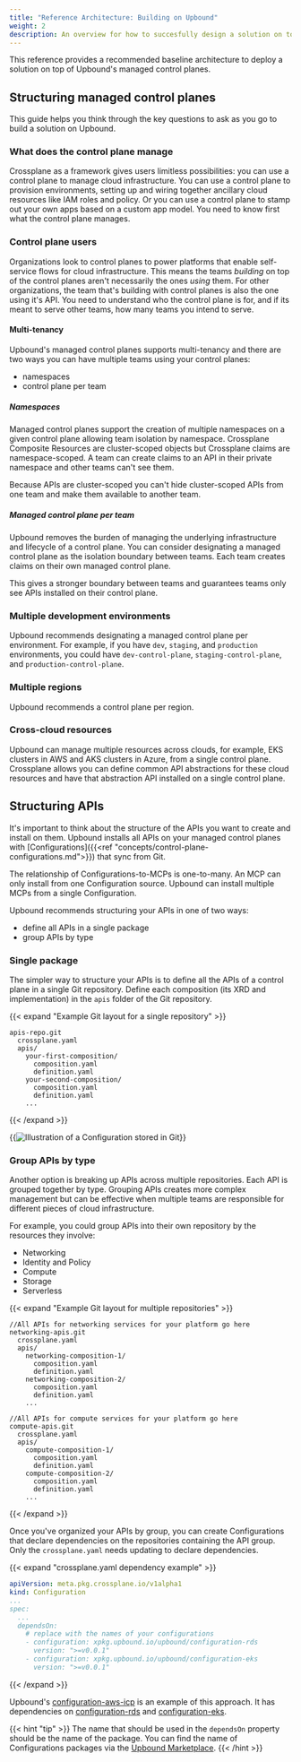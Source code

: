 ```yaml
---
title: "Reference Architecture: Building on Upbound" 
weight: 2
description: An overview for how to succesfully design a solution on top of Upbound
---
```


This reference provides a recommended baseline architecture to deploy a solution on top of Upbound's managed control planes.

## Structuring managed control planes

This guide helps you think through the key questions to ask as you go to build a solution on Upbound.

### What does the control plane manage

Crossplane as a framework gives users limitless possibilities: you can use a control plane to manage cloud infrastructure. You can use a control plane to provision environments, setting up and wiring together ancillary cloud resources like IAM roles and policy. Or you can use a control plane to stamp out your own apps based on a custom app model. You need to know first what the control plane manages.

### Control plane users

<!-- vale write-good.Weasel = NO -->
<!-- allow "how many teams" -->
Organizations look to control planes to power platforms that enable self-service flows for cloud infrastructure. This means the teams _building_ on top of the control planes aren't necessarily the ones _using_ them. For other organizations, the team that's building with control planes is also the one using it's API. You need to understand who the control plane is for, and if its meant to serve other teams, how many teams you intend to serve.
<!-- vale write-good.Weasel = YES -->

#### Multi-tenancy

Upbound's managed control planes supports multi-tenancy and there are two ways you can have multiple teams using your control planes:

* namespaces
* control plane per team

##### Namespaces

Managed control planes support the creation of multiple namespaces on a given control plane allowing team isolation by namespace. Crossplane Composite Resources are cluster-scoped objects but Crossplane claims are namespace-scoped. A team can create claims to an API in their private namespace and other teams can't see them.

Because APIs are cluster-scoped you can't hide cluster-scoped APIs from one team and make them available to another team.

##### Managed control plane per team

Upbound removes the burden of managing the underlying infrastructure and lifecycle of a control plane. You can consider designating a managed control plane as the isolation boundary between teams. Each team creates claims on their own managed control plane. 

This gives a stronger boundary between teams and guarantees teams only see APIs installed on their control plane. 

<!-- vale write-good.Weasel = NO -->
<!-- allow "many" -->
### Multiple development environments
<!-- vale write-good.Weasel = YES -->

Upbound recommends designating a managed control plane per environment. For example, if you have `dev`, `staging`, and `production` environments, you could have `dev-control-plane`, `staging-control-plane`, and `production-control-plane`.

### Multiple regions

Upbound recommends a control plane per region.

### Cross-cloud resources

Upbound can manage multiple resources across clouds, for example, EKS clusters in AWS and AKS clusters in Azure, from a single control plane. Crossplane allows you can define common API abstractions for these cloud resources and have that abstraction API installed on a single control plane.

## Structuring APIs

It's important to think about the structure of the APIs you want to create and install on them. Upbound installs all APIs on your managed control planes with [Configurations]({{<ref "concepts/control-plane-configurations.md">}}) that sync from Git.

<!-- vale write-good.Weasel = NO -->
<!-- allow "one-to-many" -->
The relationship of Configurations-to-MCPs is one-to-many. An MCP can only install from one Configuration source. Upbound can install multiple MCPs from a single Configuration.
<!-- vale write-good.Weasel = YES -->

Upbound recommends structuring your APIs in one of two ways:

* define all APIs in a single package
* group APIs by type

### Single package

The simpler way to structure your APIs is to define all the APIs of a control plane in a single Git repository. Define each composition (its XRD and implementation) in the `apis` folder of the Git repository.

{{< expand "Example Git layout for a single repository" >}}
```
apis-repo.git
  crossplane.yaml
  apis/
    your-first-composition/
      composition.yaml
      definition.yaml
    your-second-composition/
      composition.yaml
      definition.yaml
    ...
```
{{< /expand >}}

{{<img src="knowledge-base/images/dev-stg-prod.webp" alt="Illustration of a Configuration stored in Git" size="large" lightbox="true">}}

### Group APIs by type

Another option is breaking up APIs across multiple repositories. Each API is 
grouped together by type. Grouping APIs creates more complex management but can 
be effective when multiple teams are responsible for different pieces of 
cloud infrastructure.

For example, you could group APIs into their own repository by the resources 
they involve:

- Networking
- Identity and Policy
- Compute
- Storage
- Serverless


{{< expand "Example Git layout for multiple repositories" >}}
```
//All APIs for networking services for your platform go here
networking-apis.git
  crossplane.yaml
  apis/
    networking-composition-1/
      composition.yaml
      definition.yaml
    networking-composition-2/
      composition.yaml
      definition.yaml
    ...

//All APIs for compute services for your platform go here
compute-apis.git
  crossplane.yaml
  apis/
    compute-composition-1/
      composition.yaml
      definition.yaml
    compute-composition-2/
      composition.yaml
      definition.yaml
    ...
```
{{< /expand >}}

Once you've organized your APIs by group, you can create Configurations that declare dependencies on the repositories containing the API group. Only the `crossplane.yaml` needs updating to declare dependencies.

<!-- vale gitlab.Substitutions = NO -->
<!-- allow .yaml -->
{{< expand "crossplane.yaml dependency example" >}}
<!-- vale gitlab.Substitutions = YES -->
```yaml
apiVersion: meta.pkg.crossplane.io/v1alpha1
kind: Configuration
...
spec:
  ...
  dependsOn:
    # replace with the names of your configurations
    - configuration: xpkg.upbound.io/upbound/configuration-rds
      version: ">=v0.0.1"
    - configuration: xpkg.upbound.io/upbound/configuration-eks
      version: ">=v0.0.1"
```
{{< /expand >}}

Upbound's [configuration-aws-icp](https://github.com/upbound/configuration-aws-icp) 
is an example of this approach. It has dependencies on 
[configuration-rds](https://github.com/upbound/configuration-rds) and 
[configuration-eks](https://github.com/upbound/configuration-eks).

{{< hint "tip" >}}
The name that should be used in the `dependsOn` property should be the name of the package. You can find the name of Configurations packages via the [Upbound Marketplace](https://marketplace.upbound.io/).
{{< /hint >}}